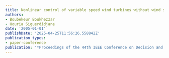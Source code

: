 ```yaml
---
title: Nonlinear control of variable speed wind turbines without wind speed measurement
authors:
- Boubekeur Boukhezzar
- Houria Siguerdidjane
date: '2005-01-01'
publishDate: '2025-04-25T11:56:26.558842Z'
publication_types:
- paper-conference
publication: '*Proceedings of the 44th IEEE Conference on Decision and Control*'
---
```

